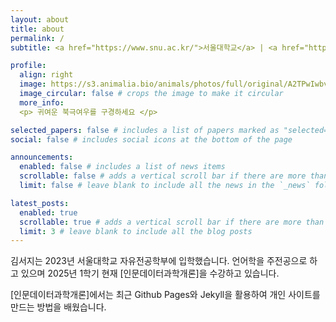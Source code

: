 ```yaml
---
layout: about
title: about
permalink: /
subtitle: <a href="https://www.snu.ac.kr/">서울대학교</a> | <a href="https://cls.snu.ac.kr/">자유전공학부</a> | <a href="https://linguist.snu.ac.kr/">언어학과</a>

profile:
  align: right
  image: https://s3.animalia.bio/animals/photos/full/original/A2TPwIwbvmn5U2l2IABr.webp
  image_circular: false # crops the image to make it circular
  more_info: 
  <p> 귀여운 북극여우를 구경하세요 </p>

selected_papers: false # includes a list of papers marked as "selected={true}"
social: false # includes social icons at the bottom of the page

announcements:
  enabled: false # includes a list of news items
  scrollable: false # adds a vertical scroll bar if there are more than 3 news items
  limit: false # leave blank to include all the news in the `_news` folder

latest_posts:
  enabled: true
  scrollable: true # adds a vertical scroll bar if there are more than 3 new posts items
  limit: 3 # leave blank to include all the blog posts
---
```


김서지는 2023년 서울대학교 자유전공학부에 입학했습니다. 언어학을 주전공으로 하고 있으며 2025년 1학기 현재 [인문데이터과학개론]을 수강하고 있습니다.

[인문데이터과학개론]에서는 최근 Github Pages와 Jekyll을 활용하여 개인 사이트를 만드는 방법을 배웠습니다.
